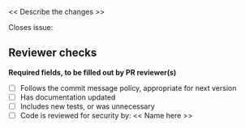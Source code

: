 
<< Describe the changes >>

Closes issue:

## Reviewer checks

**Required fields, to be filled out by PR reviewer(s)**
- [ ] Follows the commit message policy, appropriate for next version
- [ ] Has documentation updated
- [ ] Includes new tests, or was unnecessary
- [ ] Code is reviewed for security by: << Name here >>
